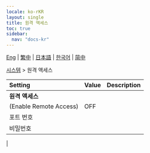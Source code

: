 ```yaml
---
locale: ko-rKR
layout: single
title: 원격 액세스
toc: true
sidebar:
  nav: "docs-kr"
---
```

[Eng](/dancexr/menu/2025.4/system2/remote_access) | [繁中](/tw/dancexr/menu/2025.4/system2/remote_access) | [日本語](/jp/dancexr/menu/2025.4/system2/remote_access) | [한국어](/kr/dancexr/menu/2025.4/system2/remote_access) | [简中](/zh/dancexr/menu/2025.4/system2/remote_access)

[시스템](../menu#시스템) > 원격 액세스



| Setting | Value | Description |
| :--- | --- | :--- |
|**원격 액세스** | | 
| (Enable Remote Access) | OFF | 
| 포트 번호 || 
| 비밀번호 || 
|
